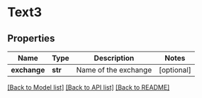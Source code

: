 # Text3

## Properties
Name | Type | Description | Notes
------------ | ------------- | ------------- | -------------
**exchange** | **str** | Name of the exchange | [optional] 

[[Back to Model list]](../README.md#documentation-for-models) [[Back to API list]](../README.md#documentation-for-api-endpoints) [[Back to README]](../README.md)



